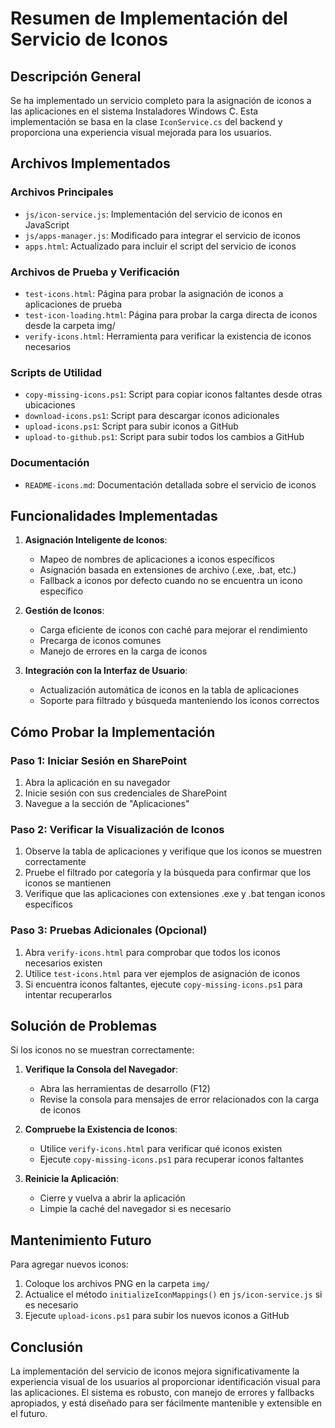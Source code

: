 # Resumen de Implementación del Servicio de Iconos

## Descripción General
Se ha implementado un servicio completo para la asignación de iconos a las aplicaciones en el sistema Instaladores Windows C. Esta implementación se basa en la clase `IconService.cs` del backend y proporciona una experiencia visual mejorada para los usuarios.

## Archivos Implementados

### Archivos Principales
- `js/icon-service.js`: Implementación del servicio de iconos en JavaScript
- `js/apps-manager.js`: Modificado para integrar el servicio de iconos
- `apps.html`: Actualizado para incluir el script del servicio de iconos

### Archivos de Prueba y Verificación
- `test-icons.html`: Página para probar la asignación de iconos a aplicaciones de prueba
- `test-icon-loading.html`: Página para probar la carga directa de iconos desde la carpeta img/
- `verify-icons.html`: Herramienta para verificar la existencia de iconos necesarios

### Scripts de Utilidad
- `copy-missing-icons.ps1`: Script para copiar iconos faltantes desde otras ubicaciones
- `download-icons.ps1`: Script para descargar iconos adicionales
- `upload-icons.ps1`: Script para subir iconos a GitHub
- `upload-to-github.ps1`: Script para subir todos los cambios a GitHub

### Documentación
- `README-icons.md`: Documentación detallada sobre el servicio de iconos

## Funcionalidades Implementadas

1. **Asignación Inteligente de Iconos**:
   - Mapeo de nombres de aplicaciones a iconos específicos
   - Asignación basada en extensiones de archivo (.exe, .bat, etc.)
   - Fallback a iconos por defecto cuando no se encuentra un icono específico

2. **Gestión de Iconos**:
   - Carga eficiente de iconos con caché para mejorar el rendimiento
   - Precarga de iconos comunes
   - Manejo de errores en la carga de iconos

3. **Integración con la Interfaz de Usuario**:
   - Actualización automática de iconos en la tabla de aplicaciones
   - Soporte para filtrado y búsqueda manteniendo los iconos correctos

## Cómo Probar la Implementación

### Paso 1: Iniciar Sesión en SharePoint
1. Abra la aplicación en su navegador
2. Inicie sesión con sus credenciales de SharePoint
3. Navegue a la sección de "Aplicaciones"

### Paso 2: Verificar la Visualización de Iconos
1. Observe la tabla de aplicaciones y verifique que los iconos se muestren correctamente
2. Pruebe el filtrado por categoría y la búsqueda para confirmar que los iconos se mantienen
3. Verifique que las aplicaciones con extensiones .exe y .bat tengan iconos específicos

### Paso 3: Pruebas Adicionales (Opcional)
1. Abra `verify-icons.html` para comprobar que todos los iconos necesarios existen
2. Utilice `test-icons.html` para ver ejemplos de asignación de iconos
3. Si encuentra iconos faltantes, ejecute `copy-missing-icons.ps1` para intentar recuperarlos

## Solución de Problemas

Si los iconos no se muestran correctamente:

1. **Verifique la Consola del Navegador**:
   - Abra las herramientas de desarrollo (F12)
   - Revise la consola para mensajes de error relacionados con la carga de iconos

2. **Compruebe la Existencia de Iconos**:
   - Utilice `verify-icons.html` para verificar qué iconos existen
   - Ejecute `copy-missing-icons.ps1` para recuperar iconos faltantes

3. **Reinicie la Aplicación**:
   - Cierre y vuelva a abrir la aplicación
   - Limpie la caché del navegador si es necesario

## Mantenimiento Futuro

Para agregar nuevos iconos:

1. Coloque los archivos PNG en la carpeta `img/`
2. Actualice el método `initializeIconMappings()` en `js/icon-service.js` si es necesario
3. Ejecute `upload-icons.ps1` para subir los nuevos iconos a GitHub

## Conclusión

La implementación del servicio de iconos mejora significativamente la experiencia visual de los usuarios al proporcionar identificación visual para las aplicaciones. El sistema es robusto, con manejo de errores y fallbacks apropiados, y está diseñado para ser fácilmente mantenible y extensible en el futuro. 